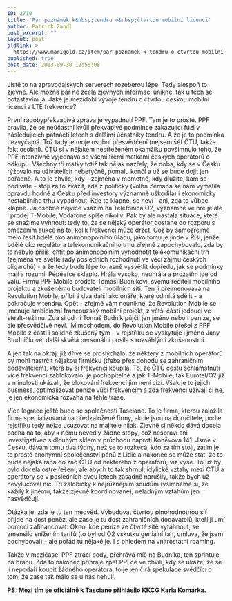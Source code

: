 ```yaml
---
ID: 2710
title: 'Pár poznámek k&nbsp;tendru o&nbsp;čtvrtou mobilní licenci'
author: Patrick Zandl
post_excerpt: ""
layout: post
oldlink: >
  https://www.marigold.cz/item/par-poznamek-k-tendru-o-ctvrtou-mobilni-licenci
published: true
post_date: 2013-09-30 12:55:08
---
```

<p>Jistě to na zpravodajských serverech rozeberou lépe. Tedy alespoň to zjevné. Ale možná pár ne zcela zjevných informací unikne, tak u těch se potastavím já. Jaké je mezidobí vývoje tendru o čtvrtou českou mobilní licenci a LTE frekvence?</p>


<!--more-->

<p>První rádobypřekvapivá zpráva je vypadnutí PPF. Tam je to prosté. PPF pravila, že se neúčastní kvůli překvapivé podmínce zakazující fúzi v následujících patnácti letech s dalšími účastníky tendru. A že je to podmínka nezvyčajná. Tož tady je moje osobní přesvědčení (nejsem šéf ČTÚ, takže fakt osobní). ČTÚ si v nějakém nestřeženém okamžiku povšimnulo toho, že PPF intenzivně vyjednává se všemi třemi matkami českých operátorů o odkupu. Všechny tři matky totiž tak nějak nazřely, že doba, kdy se v Česku rýžovalo na uživatelích nebetyčně, pomalu končí a už se bude dojit jen pořádně. A to je chvíle, kdy - zejména v mometně, kdy dlužíte, kam se podiváte - stojí za to zvážit, zda z politicky (volba Zemana se nám vymstila opravdu hodně a Česku před investory významně uškodila) i ekonomicky nestabilního trhu vypadnout. Kde to klapne, se neví - ani, zda to vůbec klapne. Já osobně nejvíce vsázím na Telefonica O2, významně ve hře je ale i prodej T-Mobile, Vodafone spíše nikoliv. Pak by ale nastala situace, které se snažíme vyhnout: tedy to, že se nějaký operátor dostane do rozporu s omezením aukce na to, kolik frekvencí může držet. Což by samozřejmě mělo řešit bdělé oko animonopolního úřadu, jako tomu je jinde v Říši, jenže bdělé oko regulátora telekomunikačního trhu zřejmě zapochybovalo, zda by to nebylo příliš, chtít po animonopolním vyhodnotit telekomunikační trh (zejména ve světle řady posledních rozhodnutí ve věci zájmu českých oligarchů) - a že tedy bude lépe to jasně vysvětlit dopředu, jak se podmínky mají a rozumí. Pépéefce sklaplo. Hrála vysoko, neuhrála a prozatím jde od válu. Firmu PPF Mobile prodala Tomáši Budníkovi, svému řediteli mobilního projektu a zkušenému budovateli mobilních sítí. Ten ji přejmenovává na Revolution Mobile, příbírá dva další akcionáře, které odmítá sdělit - a pokračuje v tendru. Opět - zřejmě vám neunikne, že Revolution Mobile se jmenuje ambiciozní francouzský mobilní projekt, z větší části jedoucí ve stealt-režimu. Zda si od ní Tomáš Budník půjčil jen jméno nebo i peníze, se ale přesvědčivě neví.  Mimochodem, do Revolution Mobile přešel z PPF Mobile z části i solidně zkušený tým - v rejstříku se vyskytuje i jméno Jany Studničkové, další skvělá personální posila s rozsáhlými zkušenostmi. </p>

<p>A jen tak na okraj: již dříve se proslýchalo, že některý z mobilních operátorů by mohl nastrčit nějakou firmičku (třeba přes dohodu se zahraničním dodavatelem), která by si frekvenci koupila. To, že ČTÚ cestu schlamstnutí více frekvencí zablokovalo, je pochopitelné a jak T-Mobile, tak Eurotel/O2 již v minulosti ukázali, že blokování frekvencí jim není cizí. Však je to jejich business, optimalizovat peníze vůči frekvencím a zda frekvenci užívají či ne, je jen ekonomická rozvaha na téhle trase. </p>

<p>Více legrace ještě bude se společností Tasciane. To je firma, kterou založila firma specializovaná na předzaložené firmy, akcie jsou na doručitele, podle rejstříku tedy nelze usuzovat na majitele nijak. Zjevně si někdo dává docela bacha na to, aby k němu nevedly žádné stopy, což nespraví ani investigativec s dlouhým sklem v průchodu naproti Koněvova 141. Jsme v Česku, dávám tomu dva týdny, než se to rozkecá, kdo za tím stojí, zatím je to prostě anonymní společenství pánů z Lidic a nakonec se může stát, že to bude nějaká rána do zad ČTÚ od některého z operátorů, viz výše. To už by bylo docela ostré řešení, ale abych to tak shrnul, idylické vztahy mezi ČTÚ a operátory se v posledních dvou letech zásadně narušily, takže bych už nevylučoval nic. Tři žalobičky k nejrůznějším soudům (všimněme si, že každý k jinému, takže zjevně koordinované), neladným vztahům jen nasvědčují. </p>

<p>Otázka je, zda je tu ten medvěd. Vybudovat čtvrtou plnohodnotnou síť přijde na dost peněz, ale zase je tu dost zahraničních dodavatelů, kteří ji umí pomoci zafinancovat. Okno, kde peníze ze čtvrté sítě vytáhnout, se zmensilo snížením tarifů (to byl od O2 vskutku geniální tah, omluva, že jsem pochyboval) - ale pořád tu nějaké je. I s ohledem na vnitrostátní roaming. </p>

<p>Takže v mezičase: PPF ztrácí body, přehrává míč na Budníka, ten sprintuje na bránu. Zda to nakonec přihraje zpět PPFce ve chvíli, kdy se ukáže, že se jí nepodaří koupit žádného operátora, to je jen čirá spekulace svědčící o tom, že zase tak málo se u nás nehulí. </p>

<p><strong>PS: Mezi tím se oficiálně k Tasciane přihlásilo KKCG Karla Komárka. </strong></p>
